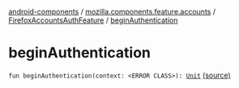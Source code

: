 [android-components](../../index.md) / [mozilla.components.feature.accounts](../index.md) / [FirefoxAccountsAuthFeature](index.md) / [beginAuthentication](./begin-authentication.md)

# beginAuthentication

`fun beginAuthentication(context: <ERROR CLASS>): `[`Unit`](https://kotlinlang.org/api/latest/jvm/stdlib/kotlin/-unit/index.html) [(source)](https://github.com/mozilla-mobile/android-components/blob/master/components/feature/accounts/src/main/java/mozilla/components/feature/accounts/FirefoxAccountsAuthFeature.kt#L33)